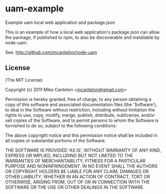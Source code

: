 
# uam-example

  Example uam local web application and package.json

This is an example of how a local web application's package.json can allow
the package, if published to npm, to also be discoverable and installable
by node-uam.

See: http://github.com/mcantelon/node-uam

## License 

(The MIT License)

Copyright (c) 2011 Mike Cantelon &lt;mcantelon@gmail.com&gt;

Permission is hereby granted, free of charge, to any person obtaining
a copy of this software and associated documentation files (the
'Software'), to deal in the Software without restriction, including
without limitation the rights to use, copy, modify, merge, publish,
distribute, sublicense, and/or sell copies of the Software, and to
permit persons to whom the Software is furnished to do so, subject to
the following conditions:

The above copyright notice and this permission notice shall be
included in all copies or substantial portions of the Software.

THE SOFTWARE IS PROVIDED 'AS IS', WITHOUT WARRANTY OF ANY KIND,
EXPRESS OR IMPLIED, INCLUDING BUT NOT LIMITED TO THE WARRANTIES OF
MERCHANTABILITY, FITNESS FOR A PARTICULAR PURPOSE AND NONINFRINGEMENT.
IN NO EVENT SHALL THE AUTHORS OR COPYRIGHT HOLDERS BE LIABLE FOR ANY
CLAIM, DAMAGES OR OTHER LIABILITY, WHETHER IN AN ACTION OF CONTRACT,
TORT OR OTHERWISE, ARISING FROM, OUT OF OR IN CONNECTION WITH THE
SOFTWARE OR THE USE OR OTHER DEALINGS IN THE SOFTWARE.
